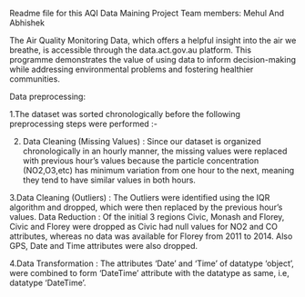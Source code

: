 Readme file for this AQI Data Maining Project
Team members: Mehul And Abhishek

The Air Quality Monitoring Data, which offers a helpful insight into the air we breathe, is accessible through the data.act.gov.au platform. This programme demonstrates the value of using data to inform decision-making while addressing environmental problems and fostering healthier communities.

Data preprocessing:

1.The dataset was sorted chronologically before the following preprocessing steps were performed :-

2. Data Cleaning (Missing Values) :  Since our dataset is organized chronologically in an hourly manner, the missing values were replaced with previous hour’s values because the particle concentration (NO2,O3,etc) has minimum variation from one hour to the next, meaning they tend to have similar values in both hours.

3.Data Cleaning (Outliers) :  The Outliers were identified using the IQR algorithm and dropped, which were then replaced by the previous hour’s values.
Data Reduction :  Of the initial 3 regions Civic, Monash and Florey,  Civic and Florey were dropped as Civic had null values for NO2 and CO attributes, whereas no data was available for Florey from 2011 to 2014.  Also GPS, Date and Time attributes were also dropped.

4.Data Transformation :  The attributes ‘Date’ and ‘Time’ of datatype ‘object’, were combined to form ‘DateTime’ attribute with the datatype as same, i.e, datatype ‘DateTime’.
